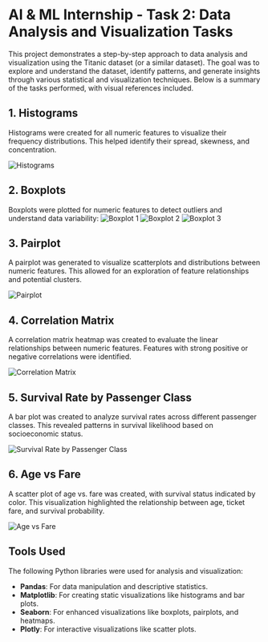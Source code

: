 
# AI & ML Internship - Task 2: Data Analysis and Visualization Tasks

This project demonstrates a step-by-step approach to data analysis and visualization using the Titanic dataset (or a similar dataset). The goal was to explore and understand the dataset, identify patterns, and generate insights through various statistical and visualization techniques. Below is a summary of the tasks performed, with visual references included.


## 1. Histograms
Histograms were created for all numeric features to visualize their frequency distributions. This helped identify their spread, skewness, and concentration.

![Histograms](images/1.png)


## 2. Boxplots
Boxplots were plotted for numeric features to detect outliers and understand data variability:
  ![Boxplot 1](images/2.png)
  ![Boxplot 2](images/3.png)
  ![Boxplot 3](images/4.png)

## 3. Pairplot
A pairplot was generated to visualize scatterplots and distributions between numeric features. This allowed for an exploration of feature relationships and potential clusters.

![Pairplot](images/5.png)


## 4. Correlation Matrix
A correlation matrix heatmap was created to evaluate the linear relationships between numeric features. Features with strong positive or negative correlations were identified.

![Correlation Matrix](images/6.png)


## 5. Survival Rate by Passenger Class
A bar plot was created to analyze survival rates across different passenger classes. This revealed patterns in survival likelihood based on socioeconomic status.

![Survival Rate by Passenger Class](images/7.png)


## 6. Age vs Fare
A scatter plot of age vs. fare was created, with survival status indicated by color. This visualization highlighted the relationship between age, ticket fare, and survival probability.

![Age vs Fare](images/8.png)


## Tools Used
The following Python libraries were used for analysis and visualization:
- **Pandas**: For data manipulation and descriptive statistics.
- **Matplotlib**: For creating static visualizations like histograms and bar plots.
- **Seaborn**: For enhanced visualizations like boxplots, pairplots, and heatmaps.
- **Plotly**: For interactive visualizations like scatter plots.

